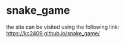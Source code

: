 # snake_game
the site can be visited using the following link:
 https://kc2409.github.io/snake_game/
